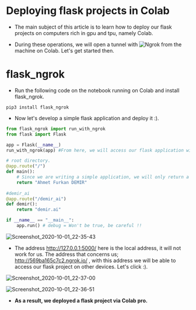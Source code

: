 # Deploying flask projects in Colab

* The main subject of this article is to learn how to deploy our flask projects on computers rich in gpu and tpu, namely Colab.

* During these operations, we will open a tunnel with ![Ngrok](https://ngrok.com/) from the machine on Colab. Let's get started then.

# flask_ngrok

* Run the following code on the notebook running on Colab and install flask_ngrok.

```linux
pip3 install flask_ngrok
```

* Now let's develop a simple flask application and deploy it :).

```python
from flask_ngrok import run_with_ngrok
from flask import Flask

app = Flask(__name__)
run_with_ngrok(app) #From here, we will access our flask application with a random address to be given to us.

# root directory.
@app.route("/")
def main():
    # Since we are writing a simple application, we will only return a string.
    return "Ahmet Furkan DEMIR"
    
#demir_ai
@app.route("/demir_ai")
def demir():
    return "demir.ai"

if __name__ == "__main__":
    app.run() # debug = Won't be true, be careful !!
```

![Screenshot_2020-10-01_22-35-43](https://user-images.githubusercontent.com/54184905/94855019-86b9ca00-0436-11eb-916c-d9ef1c69aabb.png)


* The address http://127.0.0.1:5000/ here is the local address, it will not work for us. The address that concerns us; http://569ba165c7c2.ngrok.io/ , with this address we will be able to access our flask project on other devices. Let's click :).

![Screenshot_2020-10-01_22-37-00](https://user-images.githubusercontent.com/54184905/94855174-c54f8480-0436-11eb-8807-cc16ea92985b.png)

![Screenshot_2020-10-01_22-36-51](https://user-images.githubusercontent.com/54184905/94855179-c680b180-0436-11eb-8a07-8d4cad10d58a.png)

* **As a result, we deployed a flask project via Colab pro.**


